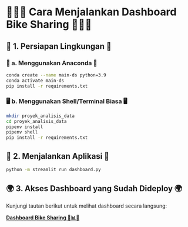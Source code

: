 # 🚴‍♂️🚀 Cara Menjalankan Dashboard Bike Sharing 🚀🚴‍♂️

## 🎯 1. Persiapan Lingkungan 🎯

### 🔧 a. Menggunakan Anaconda 🔧
```sh
conda create --name main-ds python=3.9
conda activate main-ds
pip install -r requirements.txt
```

### 🖥️ b. Menggunakan Shell/Terminal Biasa 🖥️
```sh
mkdir proyek_analisis_data
cd proyek_analisis_data
pipenv install
pipenv shell
pip install -r requirements.txt
```

## 🚀 2. Menjalankan Aplikasi 🚀
```sh
python -m streamlit run dashboard.py
```

## 🌍 3. Akses Dashboard yang Sudah Dideploy 🌍
Kunjungi tautan berikut untuk melihat dashboard secara langsung:  

**[Dashboard Bike Sharing 🎉📊🚴](#https://proyek-visualisasi-data-bike-sharing-bum.streamlit.app/)**

